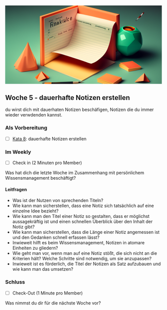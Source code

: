 ![Länge der Notiz](images/woche5.png)

## Woche 5 - dauerhafte Notizen erstellen

du wirst dich mit dauerhaten Notizen beschäfigen, Notizen die du immer wieder verwdenden kannst.

### Als Vorbereitung

- [ ] [Kata 8](2-1-Kata-8.md): dauerhafte Notizen erstellen

### Im Weekly

- [ ] Check in (2 Minuten pro Member)

Was hat dich die letzte Woche im Zusammenhang mit persönlichem Wissensmanagement beschäftigt?

#### Leitfragen

- Was ist der Nutzen von sprechenden Titeln?
- Wie kann man sicherstellen, dass eine Notiz sich tatsächlich auf eine einzelne Idee bezieht?
- Wie kann man den Titel einer Notiz so gestalten, dass er möglichst aussagekräftig ist und einen schnellen Überblick über den Inhalt der Notiz gibt?
- Wie kann man sicherstellen, dass die Länge einer Notiz angemessen ist und den Gedanken schnell erfassen lässt?
- Inwieweit hilft es beim Wissensmanagement, Notizen in atomare Einheiten zu gliedern?
- Wie geht man vor, wenn man auf eine Notiz stößt, die sich nicht an die Kriterien hält? Welche Schritte sind notwendig, um sie anzupassen?
- Inwieweit ist es förderlich, die Titel der Notizen als Satz aufzubauen und wie kann man das umsetzen?

### Schluss

- [ ] Check-Out (1 Minute pro Member)

Was nimmst du dir für die nächste Woche vor?

<script src="https://giscus.app/client.js"
        data-repo="cogneon/lernos-zettelkasten"
        data-repo-id="R_kgDOI5YY1w"
        data-category="Announcements"
        data-category-id="DIC_kwDOI5YY184CUTx3"
        data-mapping="pathname"
        data-strict="0"
        data-reactions-enabled="1"
        data-emit-metadata="0"
        data-input-position="bottom"
        data-theme="light"
        data-lang="de"
        crossorigin="anonymous"
        async>
</script>
